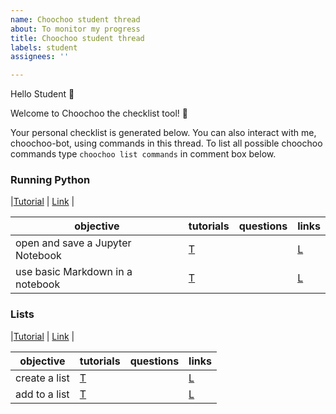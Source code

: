 ```yaml
---
name: Choochoo student thread
about: To monitor my progress
title: Choochoo student thread
labels: student
assignees: ''

---
```


Hello Student :wave:

Welcome to Choochoo the checklist tool! :train:

Your personal checklist is generated below. You can also interact with me, choochoo-bot, using commands in this thread. 
To list all possible choochoo commands type `choochoo list commands` in comment box below.

### Running Python
|[Tutorial](running_python.ipynb) | [Link](https://nu-cem.github.io/CompPhys/2021/08/02/01-Running_Python) |

| objective | tutorials | questions | links |
|----|----|----|----|
|open and save a Jupyter Notebook|[T](running_python.ipynb) || [L](https://nu-cem.github.io/CompPhys/2021/08/02/01-Running_Python) |
|use basic Markdown in a notebook|[T](running_python.ipynb) || [L](https://nu-cem.github.io/CompPhys/2021/08/02/01-Running_Python) |


### Lists
|[Tutorial](lists.ipynb) | [Link](https://nu-cem.github.io/CompPhys/2021/08/02/01-lists) |

| objective | tutorials | questions | links |
|----|----|----|----|
|create a list|[T](lists.ipynb) || [L](https://nu-cem.github.io/CompPhys/2021/08/02/01-lists) |
|add  to a list|[T](lists.ipynb) || [L](https://nu-cem.github.io/CompPhys/2021/08/02/01-lists) |

